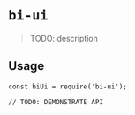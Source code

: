 # `bi-ui`

> TODO: description

## Usage

```
const biUi = require('bi-ui');

// TODO: DEMONSTRATE API
```
